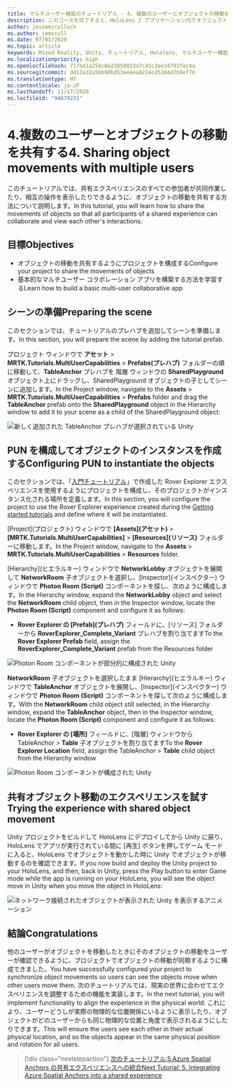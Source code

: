 ```yaml
---
title: マルチユーザー機能のチュートリアル - 4. 複数のユーザーとオブジェクトの移動を共有する
description: このコースを完了すると、HoloLens 2 アプリケーション内でオブジェクトの移動を複数のユーザーで共有する方法を学習できます。
author: jessemcculloch
ms.author: jemccull
ms.date: 07/01/2020
ms.topic: article
keywords: Mixed Reality, Unity, チュートリアル, Hololens, マルチユーザー機能, Photon, MRTK, Mixed Reality Toolkit, UWP, Azure 空間アンカー
ms.localizationpriority: high
ms.openlocfilehash: 717bd1a259c8e21058023a7c45c3ee34783fec4a
ms.sourcegitcommit: dd13a32a5bb90bd53eeeea8214cd5384d7b9ef76
ms.translationtype: HT
ms.contentlocale: ja-JP
ms.lasthandoff: 11/17/2020
ms.locfileid: "94679231"
---
```

# <a name="4-sharing-object-movements-with-multiple-users"></a><span data-ttu-id="5ef26-105">4.複数のユーザーとオブジェクトの移動を共有する</span><span class="sxs-lookup"><span data-stu-id="5ef26-105">4. Sharing object movements with multiple users</span></span>

<span data-ttu-id="5ef26-106">このチュートリアルでは、共有エクスペリエンスのすべての参加者が共同作業したり、相互の操作を表示したりできるように、オブジェクトの移動を共有する方法について説明します。</span><span class="sxs-lookup"><span data-stu-id="5ef26-106">In this tutorial, you will learn how to share the movements of objects so that all participants of a shared experience can collaborate and view each other's interactions.</span></span>

## <a name="objectives"></a><span data-ttu-id="5ef26-107">目標</span><span class="sxs-lookup"><span data-stu-id="5ef26-107">Objectives</span></span>

* <span data-ttu-id="5ef26-108">オブジェクトの移動を共有するようにプロジェクトを構成する</span><span class="sxs-lookup"><span data-stu-id="5ef26-108">Configure your project to share the movements of objects</span></span>
* <span data-ttu-id="5ef26-109">基本的なマルチユーザー コラボレーション アプリを構築する方法を学習する</span><span class="sxs-lookup"><span data-stu-id="5ef26-109">Learn how to build a basic multi-user collaborative app</span></span>

## <a name="preparing-the-scene"></a><span data-ttu-id="5ef26-110">シーンの準備</span><span class="sxs-lookup"><span data-stu-id="5ef26-110">Preparing the scene</span></span>

<span data-ttu-id="5ef26-111">このセクションでは、チュートリアルのプレハブを追加してシーンを準備します。</span><span class="sxs-lookup"><span data-stu-id="5ef26-111">In this section, you will prepare the scene by adding the tutorial prefab.</span></span>

<span data-ttu-id="5ef26-112">プロジェクト ウィンドウで **アセット** > **MRTK.Tutorials.MultiUserCapabilities** > **Prefabs\(プレハブ\)** フォルダーの順に移動して、**TableAnchor** プレハブを 階層 ウィンドウの **SharedPlayground** オブジェクト上にドラッグし、SharedPlayground オブジェクトの子としてシーンに追加します。</span><span class="sxs-lookup"><span data-stu-id="5ef26-112">In the Project window, navigate to the **Assets** > **MRTK.Tutorials.MultiUserCapabilities** > **Prefabs** folder and drag the **TableAnchor** prefab onto the **SharedPlayground** object in the Hierarchy window to add it to your scene as a child of the SharedPlayground object:</span></span>

![新しく追加された TableAnchor プレハブが選択されている Unity](images/mr-learning-sharing/sharing-04-section1-step1-1.png)

## <a name="configuring-pun-to-instantiate-the-objects"></a><span data-ttu-id="5ef26-114">PUN を構成してオブジェクトのインスタンスを作成する</span><span class="sxs-lookup"><span data-stu-id="5ef26-114">Configuring PUN to instantiate the objects</span></span>

<span data-ttu-id="5ef26-115">このセクションでは、「[入門チュートリアル](mr-learning-base-01.md)」で作成した Rover Explorer エクスペリエンスを使用するようにプロジェクトを構成し、そのプロジェクトがインスタンス化される場所を定義します。</span><span class="sxs-lookup"><span data-stu-id="5ef26-115">In this section, you will configure the project to use the Rover Explorer experience created during the [Getting started tutorials](mr-learning-base-01.md) and define where it will be instantiated.</span></span>

<span data-ttu-id="5ef26-116">[Project]\(プロジェクト\) ウィンドウで **[Assets]\(アセット\)**  >  **[MRTK.Tutorials.MultiUserCapabilities]**  >  **[Resources]\(リソース\)** フォルダーに移動します。</span><span class="sxs-lookup"><span data-stu-id="5ef26-116">In the Project window, navigate to the **Assets** > **MRTK.Tutorials.MultiUserCapabilities** > **Resources** folder.</span></span>

<span data-ttu-id="5ef26-117">[Hierarchy]\(ヒエラルキー\) ウィンドウで **NetworkLobby** オブジェクトを展開して **NetworkRoom** 子オブジェクトを選択し、[Inspector]\(インスペクター\) ウィンドウで **Photon Room (Script)** コンポーネントを探し、次のように構成します。</span><span class="sxs-lookup"><span data-stu-id="5ef26-117">In the Hierarchy window, expand the **NetworkLobby** object and select the **NetworkRoom** child object, then in the Inspector window, locate the **Photon Room (Script)** component and configure it as follows:</span></span>

* <span data-ttu-id="5ef26-118">**Rover Explorer の [Prefab]\(プレハブ\)** フィールドに、[リソース] フォルダーから **RoverExplorer_Complete_Variant** プレハブを割り当てます</span><span class="sxs-lookup"><span data-stu-id="5ef26-118">To the **Rover Explorer Prefab** field, assign the **RoverExplorer_Complete_Variant** prefab from the Resources folder</span></span>

![Photon Room コンポーネントが部分的に構成された Unity](images/mr-learning-sharing/sharing-04-section2-step1-1.png)

<span data-ttu-id="5ef26-120">**NetworkRoom** 子オブジェクトを選択したまま [Hierarchy]\(ヒエラルキー\) ウィンドウで **TableAnchor** オブジェクトを展開し、[Inspector]\(インスペクター\) ウィンドウで **Photon Room (Script)** コンポーネントを探して次のように構成します。</span><span class="sxs-lookup"><span data-stu-id="5ef26-120">With the **NetworkRoom** child object still selected, in the Hierarchy window, expand the **TableAnchor** object, then in the Inspector window, locate the **Photon Room (Script)** component and configure it as follows:</span></span>

* <span data-ttu-id="5ef26-121">**Rover Explorer の [場所]** フィールドに、[階層] ウィンドウから TableAnchor > **Table** 子オブジェクトを割り当てます</span><span class="sxs-lookup"><span data-stu-id="5ef26-121">To the **Rover Explorer Location** field, assign the TableAnchor > **Table** child object from the Hierarchy window</span></span>

![Photon Room コンポーネントが構成された Unity](images/mr-learning-sharing/sharing-04-section2-step1-2.png)

## <a name="trying-the-experience-with-shared-object-movement"></a><span data-ttu-id="5ef26-123">共有オブジェクト移動のエクスペリエンスを試す</span><span class="sxs-lookup"><span data-stu-id="5ef26-123">Trying the experience with shared object movement</span></span>

<span data-ttu-id="5ef26-124">Unity プロジェクトをビルドして HoloLens にデプロイしてから Unity に戻り、HoloLens でアプリが実行されている間に [再生] ボタンを押してゲーム モードに入ると、HoloLens でオブジェクトを動かした時に Unity でオブジェクトが移動するのを確認できます。</span><span class="sxs-lookup"><span data-stu-id="5ef26-124">If you now build and deploy the Unity project to your HoloLens, and then, back in Unity, press the Play button to enter Game mode while the app is running on your HoloLens, you will see the object move in Unity when you move the object in HoloLens:</span></span>

![ネットワーク接続されたオブジェクトが表示された Unity を表示するアニメーション](images/mr-learning-sharing/sharing-04-section3-step1-1.gif)

## <a name="congratulations"></a><span data-ttu-id="5ef26-126">結論</span><span class="sxs-lookup"><span data-stu-id="5ef26-126">Congratulations</span></span>

<span data-ttu-id="5ef26-127">他のユーザーがオブジェクトを移動したときにそのオブジェクトの移動をユーザーが確認できるように、プロジェクトでオブジェクトの移動が同期するように構成できました。</span><span class="sxs-lookup"><span data-stu-id="5ef26-127">You have successfully configured your project to synchronize object movements so users can see the objects move when other users move them.</span></span> <span data-ttu-id="5ef26-128">次のチュートリアルでは、現実の世界に合わせてエクスペリエンスを調整するための機能を実装します。</span><span class="sxs-lookup"><span data-stu-id="5ef26-128">In the next tutorial, you will implement functionality to align the experience in the physical world.</span></span> <span data-ttu-id="5ef26-129">これにより、ユーザーどうしが実際の物理的な位置関係にいるように表示したり、オブジェクトがどのユーザーからも同じ物理的な位置と角度で表示されるようにしたりできます。</span><span class="sxs-lookup"><span data-stu-id="5ef26-129">This will ensure the users see each other in their actual physical location, and so the objects appear in the same physical position and rotation for all users.</span></span>

> [!div class="nextstepaction"]
> [<span data-ttu-id="5ef26-130">次のチュートリアル:5.Azure Spatial Anchors の共有エクスペリエンスへの統合</span><span class="sxs-lookup"><span data-stu-id="5ef26-130">Next Tutorial: 5. Integrating Azure Spatial Anchors into a shared experience</span></span>](mr-learning-sharing-05.md)
